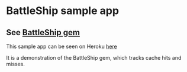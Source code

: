 # BattleShip sample app

## See [BattleShip gem](https://github.com/DavidRagone/BattleShip)

This sample app can be seen on Heroku
[here](http://battleship-redis.herokuapp.com/)

It is a demonstration of the BattleShip gem, which tracks cache hits and misses.
